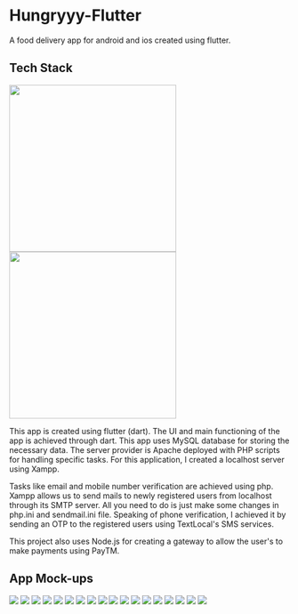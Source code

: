 # Hungryyy-Flutter

A food delivery app for android and ios created using flutter.

## Tech Stack

<img src="https://github.com/harshh3010/Hungryyy/blob/master/TechStack/flutter-logo.png" width="300px"><img src="https://github.com/harshh3010/Hungryyy/blob/master/TechStack/dart-logo.png" width="300px">

This app is created using flutter (dart). The UI and main functioning of the app is achieved through dart. This app uses MySQL database for storing the necessary data. The server provider is Apache deployed with PHP scripts for handling specific tasks. For this application, I created a localhost server using Xampp.

Tasks like email and mobile number verification are achieved using php. Xampp allows us to send mails to newly registered users from localhost through its SMTP server. All you need to do is just make some changes in php.ini and sendmail.ini file.
Speaking of phone verification, I achieved it by sending an OTP to the registered users using TextLocal's SMS services.

This project also uses Node.js for creating a gateway to allow the user's to make payments using PayTM. 


## App Mock-ups
<img src="https://github.com/harshh3010/Hungryyy/blob/master/AppScreenshots/SplashScreen.png">
<img src="https://github.com/harshh3010/Hungryyy/blob/master/AppScreenshots/LoginScreen.png">
<img src="https://github.com/harshh3010/Hungryyy/blob/master/AppScreenshots/RegistrationScreen.png">
<img src="https://github.com/harshh3010/Hungryyy/blob/master/AppScreenshots/PhoneVerification.png">
<img src="https://github.com/harshh3010/Hungryyy/blob/master/AppScreenshots/NavigationScreen.png">
<img src="https://github.com/harshh3010/Hungryyy/blob/master/AppScreenshots/HomeScreen.png">
<img src="https://github.com/harshh3010/Hungryyy/blob/master/AppScreenshots/DishScreen.png">
<img src="https://github.com/harshh3010/Hungryyy/blob/master/AppScreenshots/FilterSheet.png">
<img src="https://github.com/harshh3010/Hungryyy/blob/master/AppScreenshots/FilteredDishes.png">
<img src="https://github.com/harshh3010/Hungryyy/blob/master/AppScreenshots/SearchFilter.png">
<img src="https://github.com/harshh3010/Hungryyy/blob/master/AppScreenshots/AllRestaurantsScreen.png">
<img src="https://github.com/harshh3010/Hungryyy/blob/master/AppScreenshots/RestaurantScreen.png">
<img src="https://github.com/harshh3010/Hungryyy/blob/master/AppScreenshots/CartScreen.png">
<img src="https://github.com/harshh3010/Hungryyy/blob/master/AppScreenshots/BillingScreen.png">
<img src="https://github.com/harshh3010/Hungryyy/blob/master/AppScreenshots/PayTMScreen.png">
<img src="https://github.com/harshh3010/Hungryyy/blob/master/AppScreenshots/OrdersScreen.png">
<img src="https://github.com/harshh3010/Hungryyy/blob/master/AppScreenshots/MapScreen.png">
<img src="https://github.com/harshh3010/Hungryyy/blob/master/AppScreenshots/AddressScreen.png">
